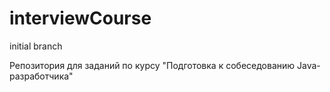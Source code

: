 # interviewCourse
initial branch

Репозитория для заданий по курсу "Подготовка к собеседованию Java-разработчика"
